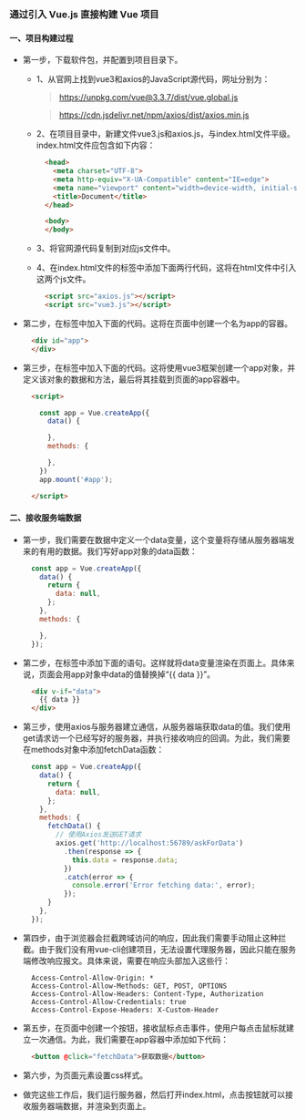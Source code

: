 ### 通过引入 Vue.js 直接构建 Vue 项目

#### 一、项目构建过程

- 第一步，下载软件包，并配置到项目目录下。

    - 1、从官网上找到vue3和axios的JavaScript源代码，网址分别为：
      > https://unpkg.com/vue@3.3.7/dist/vue.global.js

      > https://cdn.jsdelivr.net/npm/axios/dist/axios.min.js

    - 2、在项目目录中，新建文件vue3.js和axios.js，与index.html文件平级。index.html文件应包含如下内容：
      ```html
        <head>
          <meta charset="UTF-8">
          <meta http-equiv="X-UA-Compatible" content="IE=edge">
          <meta name="viewport" content="width=device-width, initial-scale=1.0">
          <title>Document</title>
        </head>

        <body>
        </body>
      ```

    - 3、将官网源代码复制到对应js文件中。

    - 4、在index.html文件的<head>标签中添加下面两行代码，这将在html文件中引入这两个js文件。
      ```html
        <script src="axios.js"></script>
        <script src="vue3.js"></script>
      ```


- 第二步，在<body>标签中加入下面的代码。这将在页面中创建一个名为app的容器。

    ```html
      <div id="app">
      </div>
    ```

- 第三步，在<body>标签中加入下面的代码。这将使用vue3框架创建一个app对象，并定义该对象的数据和方法，最后将其挂载到页面的app容器中。

    ```html
      <script>
  
        const app = Vue.createApp({
          data() {

          },
          methods: {

          },
        })
        app.mount('#app');
  
      </script>
    ```

#### 二、接收服务端数据

- 第一步，我们需要在数据中定义一个data变量，这个变量将存储从服务器端发来的有用的数据。我们写好app对象的data函数：

    ```javascript
      const app = Vue.createApp({
        data() {
          return {
            data: null,
          };
        },
        methods: {

        },
      });
    ```


- 第二步，在<body>标签中添加下面的语句。这样就将data变量渲染在页面上。具体来说，页面会用app对象中data的值替换掉“{{ data }}”。

    ```html
      <div v-if="data">
        {{ data }}
      </div>
    ```

- 第三步，使用axios与服务器建立通信，从服务器端获取data的值。我们使用get请求访一个已经写好的服务器，并执行接收响应的回调。为此，我们需要在methods对象中添加fetchData函数：

    ```javascript
      const app = Vue.createApp({
        data() {
          return {
            data: null,
          };
        },
        methods: {
          fetchData() {
            // 使用Axios发送GET请求
            axios.get('http://localhost:56789/askForData')
              .then(response => {
                this.data = response.data;
              })
              .catch(error => {
                console.error('Error fetching data:', error);
              });
          }
        },
      });
    ```

- 第四步，由于浏览器会拦截跨域访问的响应，因此我们需要手动阻止这种拦截。由于我们没有用vue-cli创建项目，无法设置代理服务器，因此只能在服务端修改响应报文。具体来说，需要在响应头部加入这些行：

    ```
      Access-Control-Allow-Origin: *
      Access-Control-Allow-Methods: GET, POST, OPTIONS
      Access-Control-Allow-Headers: Content-Type, Authorization
      Access-Control-Allow-Credentials: true
      Access-Control-Expose-Headers: X-Custom-Header
    ```

- 第五步，在页面中创建一个按钮，接收鼠标点击事件，使用户每点击鼠标就建立一次通信。为此，我们需要在app容器中添加如下代码：

    ```html
      <button @click="fetchData">获取数据</button>
    ```

- 第六步，为页面元素设置css样式。

- 做完这些工作后，我们运行服务器，然后打开index.html，点击按钮就可以接收服务器端数据，并渲染到页面上。
